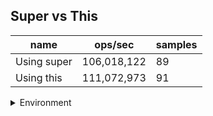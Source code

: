 ## Super vs This

|name|ops/sec|samples|
|-|-|-|
|Using super|106,018,122|89|
|Using this|111,072,973|91|


<details>
<summary>Environment</summary>

* __Machine:__ linux x64 | 2 vCPUs | 6.8GB Mem
* __Run:__ Tue Oct 10 2023 22:00:52 GMT+0000 (Coordinated Universal Time)
</details>

<!--
{"environment":{"platform":"linux","arch":"x64","cpus":2,"totalMemory":6.759757995605469},"benchmarks":"[{\"timeStamp\":1696975246804,\"currentTarget\":{\"0\":{\"name\":\"Using super\",\"options\":{\"async\":false,\"defer\":false,\"delay\":0.005,\"initCount\":1,\"maxTime\":5,\"minSamples\":5,\"minTime\":0.05},\"async\":false,\"defer\":false,\"delay\":0.005,\"initCount\":1,\"maxTime\":5,\"minSamples\":5,\"minTime\":0.05,\"id\":1,\"stats\":{\"moe\":1.085360462795058e-10,\"rme\":1.1506787786683361,\"sem\":5.537553381607439e-11,\"deviation\":5.224117411984082e-10,\"mean\":9.432349695812848e-9,\"sample\":[9.76263806644107e-9,9.707918270180292e-9,9.665320602653005e-9,9.715886274300996e-9,9.453503108465684e-9,9.801134748051677e-9,9.265915858518804e-9,9.429485638650977e-9,1.0501660699284007e-8,1.0945366993571707e-8,1.089880699768073e-8,1.0150446218821358e-8,9.426233893932891e-9,9.447001087671656e-9,9.325446251154046e-9,9.607799679222775e-9,9.33627308299949e-9,9.39994094248525e-9,9.486164368875054e-9,9.274342871576254e-9,9.256897826865172e-9,9.359623740030636e-9,9.112085893249454e-9,1.045191900579854e-8,1.0615411830764786e-8,9.205943911715376e-9,9.251573564766105e-9,9.166074819511149e-9,9.537526598596066e-9,9.390879339137325e-9,9.255916563543161e-9,9.353172660550125e-9,1.0197385114962267e-8,9.275832938102273e-9,9.401346329620887e-9,9.21731947934895e-9,9.268909398503755e-9,9.36145906587366e-9,9.134146509882593e-9,9.234219377770025e-9,9.267637390493739e-9,9.199638204578865e-9,9.382047787523782e-9,9.337145177908492e-9,9.215574829505497e-9,9.19518599482838e-9,9.322989000765021e-9,9.292842047496779e-9,9.317764829077274e-9,9.216560435727353e-9,9.25993630852406e-9,9.284929526091808e-9,9.293441523843191e-9,9.24945007061336e-9,9.277014998140037e-9,9.843816794280228e-9,9.3181994842816e-9,9.31684118676808e-9,9.350545800162198e-9,9.575393661785367e-9,9.339769611008947e-9,9.427644215880201e-9,9.278264631852476e-9,9.210819364903548e-9,1.013071313517161e-8,9.112096309451324e-9,1.253694044028399e-8,9.207391344259184e-9,9.161673434292172e-9,9.158758228381877e-9,9.125225846529554e-9,9.617639728761503e-9,9.080069230720283e-9,9.135818272187307e-9,9.007068716721778e-9,9.256207398043412e-9,8.998478154356509e-9,8.975517551246074e-9,9.049048325050675e-9,9.055517671438297e-9,8.986777087968688e-9,9.20915479414961e-9,8.921624419100383e-9,9.018310401364254e-9,9.103507067656202e-9,9.08047576323829e-9,9.043710376335989e-9,9.033865042516231e-9,9.051151688948184e-9],\"variance\":2.7291402734195254e-19},\"times\":{\"cycle\":0.053364499368429553,\"elapsed\":5.448,\"period\":9.432349695812848e-9,\"timeStamp\":1696975241356},\"running\":false,\"count\":5657604,\"cycles\":7,\"hz\":106018121.9154665},\"1\":{\"name\":\"Using this\",\"options\":{\"async\":false,\"defer\":false,\"delay\":0.005,\"initCount\":1,\"maxTime\":5,\"minSamples\":5,\"minTime\":0.05},\"async\":false,\"defer\":false,\"delay\":0.005,\"initCount\":1,\"maxTime\":5,\"minSamples\":5,\"minTime\":0.05,\"id\":2,\"stats\":{\"moe\":7.232453667310125e-11,\"rme\":0.8033301344975349,\"sem\":3.690027381280676e-11,\"deviation\":3.520061773305551e-10,\"mean\":9.003090207532006e-9,\"sample\":[9.474020772131006e-9,1.0114400863198944e-8,1.0825009066664266e-8,9.381378502789038e-9,9.435840779317877e-9,9.398567365697407e-9,9.025285831452788e-9,9.109945140711268e-9,8.949763164829779e-9,8.997241984158881e-9,1.0057956357264361e-8,9.431928482767374e-9,9.177387227571779e-9,9.122993125651391e-9,8.906195541976422e-9,8.972785127458409e-9,9.47949331250867e-9,9.191388852012368e-9,9.629683598280177e-9,9.052071713210291e-9,9.803409132559587e-9,8.998039006960981e-9,9.241265101812225e-9,9.207733734253701e-9,9.31848231555012e-9,9.694677312124257e-9,9.020574643563825e-9,8.78769074764709e-9,9.000973395576459e-9,8.860145168895843e-9,8.843198234799133e-9,8.889939994606024e-9,8.959432723244624e-9,8.848330433698362e-9,8.78700117351689e-9,8.64420945020372e-9,8.653664751679073e-9,8.704832602482952e-9,8.692501202966756e-9,8.687971779106027e-9,8.954162747193739e-9,8.700992064380506e-9,8.795285196981716e-9,8.963772875743265e-9,8.948927043209326e-9,8.841269182454493e-9,9.059306002709387e-9,8.948065936011468e-9,8.808649925135341e-9,8.771156456633437e-9,8.87736748507443e-9,8.86372737483893e-9,8.686129181924051e-9,8.755725071204954e-9,8.760099667991509e-9,8.760805775893752e-9,8.726550070455792e-9,8.836360871426706e-9,8.811577689608055e-9,8.689762882077568e-9,8.707037209130904e-9,8.75562173834121e-9,8.65669584901553e-9,8.717631583207582e-9,8.702066898384873e-9,8.984292026939565e-9,8.934226221127507e-9,8.925287756192308e-9,9.032325619764684e-9,8.9568221906636e-9,8.989424398060235e-9,8.872311235830051e-9,8.96750009213847e-9,8.734290218614451e-9,8.765566320926385e-9,8.819696552712332e-9,8.613198741130164e-9,8.741437580578106e-9,8.868970312123803e-9,8.848199889847167e-9,8.897645698476771e-9,8.964710104817412e-9,8.941907469553833e-9,9.089780069777237e-9,8.948469278622946e-9,8.889310008580072e-9,8.832286284387885e-9,8.878873217120603e-9,9.062861169886462e-9,9.113702144398033e-9,9.131957789214048e-9],\"variance\":1.239083488788702e-19},\"times\":{\"cycle\":0.05227624522205002,\"elapsed\":5.442,\"period\":9.003090207532006e-9,\"timeStamp\":1696975246821},\"running\":false,\"count\":5806478,\"cycles\":7,\"hz\":111072973.4956335},\"options\":{},\"events\":{\"start\":[null],\"cycle\":[null,null],\"complete\":[null,null]},\"length\":2,\"running\":false},\"type\":\"cycle\",\"target\":{\"name\":\"Using super\",\"options\":{\"async\":false,\"defer\":false,\"delay\":0.005,\"initCount\":1,\"maxTime\":5,\"minSamples\":5,\"minTime\":0.05},\"async\":false,\"defer\":false,\"delay\":0.005,\"initCount\":1,\"maxTime\":5,\"minSamples\":5,\"minTime\":0.05,\"id\":1,\"stats\":{\"moe\":1.085360462795058e-10,\"rme\":1.1506787786683361,\"sem\":5.537553381607439e-11,\"deviation\":5.224117411984082e-10,\"mean\":9.432349695812848e-9,\"sample\":[9.76263806644107e-9,9.707918270180292e-9,9.665320602653005e-9,9.715886274300996e-9,9.453503108465684e-9,9.801134748051677e-9,9.265915858518804e-9,9.429485638650977e-9,1.0501660699284007e-8,1.0945366993571707e-8,1.089880699768073e-8,1.0150446218821358e-8,9.426233893932891e-9,9.447001087671656e-9,9.325446251154046e-9,9.607799679222775e-9,9.33627308299949e-9,9.39994094248525e-9,9.486164368875054e-9,9.274342871576254e-9,9.256897826865172e-9,9.359623740030636e-9,9.112085893249454e-9,1.045191900579854e-8,1.0615411830764786e-8,9.205943911715376e-9,9.251573564766105e-9,9.166074819511149e-9,9.537526598596066e-9,9.390879339137325e-9,9.255916563543161e-9,9.353172660550125e-9,1.0197385114962267e-8,9.275832938102273e-9,9.401346329620887e-9,9.21731947934895e-9,9.268909398503755e-9,9.36145906587366e-9,9.134146509882593e-9,9.234219377770025e-9,9.267637390493739e-9,9.199638204578865e-9,9.382047787523782e-9,9.337145177908492e-9,9.215574829505497e-9,9.19518599482838e-9,9.322989000765021e-9,9.292842047496779e-9,9.317764829077274e-9,9.216560435727353e-9,9.25993630852406e-9,9.284929526091808e-9,9.293441523843191e-9,9.24945007061336e-9,9.277014998140037e-9,9.843816794280228e-9,9.3181994842816e-9,9.31684118676808e-9,9.350545800162198e-9,9.575393661785367e-9,9.339769611008947e-9,9.427644215880201e-9,9.278264631852476e-9,9.210819364903548e-9,1.013071313517161e-8,9.112096309451324e-9,1.253694044028399e-8,9.207391344259184e-9,9.161673434292172e-9,9.158758228381877e-9,9.125225846529554e-9,9.617639728761503e-9,9.080069230720283e-9,9.135818272187307e-9,9.007068716721778e-9,9.256207398043412e-9,8.998478154356509e-9,8.975517551246074e-9,9.049048325050675e-9,9.055517671438297e-9,8.986777087968688e-9,9.20915479414961e-9,8.921624419100383e-9,9.018310401364254e-9,9.103507067656202e-9,9.08047576323829e-9,9.043710376335989e-9,9.033865042516231e-9,9.051151688948184e-9],\"variance\":2.7291402734195254e-19},\"times\":{\"cycle\":0.053364499368429553,\"elapsed\":5.448,\"period\":9.432349695812848e-9,\"timeStamp\":1696975241356},\"running\":false,\"count\":5657604,\"cycles\":7,\"hz\":106018121.9154665},\"aborted\":false},{\"timeStamp\":1696975252263,\"currentTarget\":{\"0\":{\"name\":\"Using super\",\"options\":{\"async\":false,\"defer\":false,\"delay\":0.005,\"initCount\":1,\"maxTime\":5,\"minSamples\":5,\"minTime\":0.05},\"async\":false,\"defer\":false,\"delay\":0.005,\"initCount\":1,\"maxTime\":5,\"minSamples\":5,\"minTime\":0.05,\"id\":1,\"stats\":{\"moe\":1.085360462795058e-10,\"rme\":1.1506787786683361,\"sem\":5.537553381607439e-11,\"deviation\":5.224117411984082e-10,\"mean\":9.432349695812848e-9,\"sample\":[9.76263806644107e-9,9.707918270180292e-9,9.665320602653005e-9,9.715886274300996e-9,9.453503108465684e-9,9.801134748051677e-9,9.265915858518804e-9,9.429485638650977e-9,1.0501660699284007e-8,1.0945366993571707e-8,1.089880699768073e-8,1.0150446218821358e-8,9.426233893932891e-9,9.447001087671656e-9,9.325446251154046e-9,9.607799679222775e-9,9.33627308299949e-9,9.39994094248525e-9,9.486164368875054e-9,9.274342871576254e-9,9.256897826865172e-9,9.359623740030636e-9,9.112085893249454e-9,1.045191900579854e-8,1.0615411830764786e-8,9.205943911715376e-9,9.251573564766105e-9,9.166074819511149e-9,9.537526598596066e-9,9.390879339137325e-9,9.255916563543161e-9,9.353172660550125e-9,1.0197385114962267e-8,9.275832938102273e-9,9.401346329620887e-9,9.21731947934895e-9,9.268909398503755e-9,9.36145906587366e-9,9.134146509882593e-9,9.234219377770025e-9,9.267637390493739e-9,9.199638204578865e-9,9.382047787523782e-9,9.337145177908492e-9,9.215574829505497e-9,9.19518599482838e-9,9.322989000765021e-9,9.292842047496779e-9,9.317764829077274e-9,9.216560435727353e-9,9.25993630852406e-9,9.284929526091808e-9,9.293441523843191e-9,9.24945007061336e-9,9.277014998140037e-9,9.843816794280228e-9,9.3181994842816e-9,9.31684118676808e-9,9.350545800162198e-9,9.575393661785367e-9,9.339769611008947e-9,9.427644215880201e-9,9.278264631852476e-9,9.210819364903548e-9,1.013071313517161e-8,9.112096309451324e-9,1.253694044028399e-8,9.207391344259184e-9,9.161673434292172e-9,9.158758228381877e-9,9.125225846529554e-9,9.617639728761503e-9,9.080069230720283e-9,9.135818272187307e-9,9.007068716721778e-9,9.256207398043412e-9,8.998478154356509e-9,8.975517551246074e-9,9.049048325050675e-9,9.055517671438297e-9,8.986777087968688e-9,9.20915479414961e-9,8.921624419100383e-9,9.018310401364254e-9,9.103507067656202e-9,9.08047576323829e-9,9.043710376335989e-9,9.033865042516231e-9,9.051151688948184e-9],\"variance\":2.7291402734195254e-19},\"times\":{\"cycle\":0.053364499368429553,\"elapsed\":5.448,\"period\":9.432349695812848e-9,\"timeStamp\":1696975241356},\"running\":false,\"count\":5657604,\"cycles\":7,\"hz\":106018121.9154665},\"1\":{\"name\":\"Using this\",\"options\":{\"async\":false,\"defer\":false,\"delay\":0.005,\"initCount\":1,\"maxTime\":5,\"minSamples\":5,\"minTime\":0.05},\"async\":false,\"defer\":false,\"delay\":0.005,\"initCount\":1,\"maxTime\":5,\"minSamples\":5,\"minTime\":0.05,\"id\":2,\"stats\":{\"moe\":7.232453667310125e-11,\"rme\":0.8033301344975349,\"sem\":3.690027381280676e-11,\"deviation\":3.520061773305551e-10,\"mean\":9.003090207532006e-9,\"sample\":[9.474020772131006e-9,1.0114400863198944e-8,1.0825009066664266e-8,9.381378502789038e-9,9.435840779317877e-9,9.398567365697407e-9,9.025285831452788e-9,9.109945140711268e-9,8.949763164829779e-9,8.997241984158881e-9,1.0057956357264361e-8,9.431928482767374e-9,9.177387227571779e-9,9.122993125651391e-9,8.906195541976422e-9,8.972785127458409e-9,9.47949331250867e-9,9.191388852012368e-9,9.629683598280177e-9,9.052071713210291e-9,9.803409132559587e-9,8.998039006960981e-9,9.241265101812225e-9,9.207733734253701e-9,9.31848231555012e-9,9.694677312124257e-9,9.020574643563825e-9,8.78769074764709e-9,9.000973395576459e-9,8.860145168895843e-9,8.843198234799133e-9,8.889939994606024e-9,8.959432723244624e-9,8.848330433698362e-9,8.78700117351689e-9,8.64420945020372e-9,8.653664751679073e-9,8.704832602482952e-9,8.692501202966756e-9,8.687971779106027e-9,8.954162747193739e-9,8.700992064380506e-9,8.795285196981716e-9,8.963772875743265e-9,8.948927043209326e-9,8.841269182454493e-9,9.059306002709387e-9,8.948065936011468e-9,8.808649925135341e-9,8.771156456633437e-9,8.87736748507443e-9,8.86372737483893e-9,8.686129181924051e-9,8.755725071204954e-9,8.760099667991509e-9,8.760805775893752e-9,8.726550070455792e-9,8.836360871426706e-9,8.811577689608055e-9,8.689762882077568e-9,8.707037209130904e-9,8.75562173834121e-9,8.65669584901553e-9,8.717631583207582e-9,8.702066898384873e-9,8.984292026939565e-9,8.934226221127507e-9,8.925287756192308e-9,9.032325619764684e-9,8.9568221906636e-9,8.989424398060235e-9,8.872311235830051e-9,8.96750009213847e-9,8.734290218614451e-9,8.765566320926385e-9,8.819696552712332e-9,8.613198741130164e-9,8.741437580578106e-9,8.868970312123803e-9,8.848199889847167e-9,8.897645698476771e-9,8.964710104817412e-9,8.941907469553833e-9,9.089780069777237e-9,8.948469278622946e-9,8.889310008580072e-9,8.832286284387885e-9,8.878873217120603e-9,9.062861169886462e-9,9.113702144398033e-9,9.131957789214048e-9],\"variance\":1.239083488788702e-19},\"times\":{\"cycle\":0.05227624522205002,\"elapsed\":5.442,\"period\":9.003090207532006e-9,\"timeStamp\":1696975246821},\"running\":false,\"count\":5806478,\"cycles\":7,\"hz\":111072973.4956335},\"options\":{},\"events\":{\"start\":[null],\"cycle\":[null,null],\"complete\":[null,null]},\"length\":2,\"running\":false},\"type\":\"cycle\",\"target\":{\"name\":\"Using this\",\"options\":{\"async\":false,\"defer\":false,\"delay\":0.005,\"initCount\":1,\"maxTime\":5,\"minSamples\":5,\"minTime\":0.05},\"async\":false,\"defer\":false,\"delay\":0.005,\"initCount\":1,\"maxTime\":5,\"minSamples\":5,\"minTime\":0.05,\"id\":2,\"stats\":{\"moe\":7.232453667310125e-11,\"rme\":0.8033301344975349,\"sem\":3.690027381280676e-11,\"deviation\":3.520061773305551e-10,\"mean\":9.003090207532006e-9,\"sample\":[9.474020772131006e-9,1.0114400863198944e-8,1.0825009066664266e-8,9.381378502789038e-9,9.435840779317877e-9,9.398567365697407e-9,9.025285831452788e-9,9.109945140711268e-9,8.949763164829779e-9,8.997241984158881e-9,1.0057956357264361e-8,9.431928482767374e-9,9.177387227571779e-9,9.122993125651391e-9,8.906195541976422e-9,8.972785127458409e-9,9.47949331250867e-9,9.191388852012368e-9,9.629683598280177e-9,9.052071713210291e-9,9.803409132559587e-9,8.998039006960981e-9,9.241265101812225e-9,9.207733734253701e-9,9.31848231555012e-9,9.694677312124257e-9,9.020574643563825e-9,8.78769074764709e-9,9.000973395576459e-9,8.860145168895843e-9,8.843198234799133e-9,8.889939994606024e-9,8.959432723244624e-9,8.848330433698362e-9,8.78700117351689e-9,8.64420945020372e-9,8.653664751679073e-9,8.704832602482952e-9,8.692501202966756e-9,8.687971779106027e-9,8.954162747193739e-9,8.700992064380506e-9,8.795285196981716e-9,8.963772875743265e-9,8.948927043209326e-9,8.841269182454493e-9,9.059306002709387e-9,8.948065936011468e-9,8.808649925135341e-9,8.771156456633437e-9,8.87736748507443e-9,8.86372737483893e-9,8.686129181924051e-9,8.755725071204954e-9,8.760099667991509e-9,8.760805775893752e-9,8.726550070455792e-9,8.836360871426706e-9,8.811577689608055e-9,8.689762882077568e-9,8.707037209130904e-9,8.75562173834121e-9,8.65669584901553e-9,8.717631583207582e-9,8.702066898384873e-9,8.984292026939565e-9,8.934226221127507e-9,8.925287756192308e-9,9.032325619764684e-9,8.9568221906636e-9,8.989424398060235e-9,8.872311235830051e-9,8.96750009213847e-9,8.734290218614451e-9,8.765566320926385e-9,8.819696552712332e-9,8.613198741130164e-9,8.741437580578106e-9,8.868970312123803e-9,8.848199889847167e-9,8.897645698476771e-9,8.964710104817412e-9,8.941907469553833e-9,9.089780069777237e-9,8.948469278622946e-9,8.889310008580072e-9,8.832286284387885e-9,8.878873217120603e-9,9.062861169886462e-9,9.113702144398033e-9,9.131957789214048e-9],\"variance\":1.239083488788702e-19},\"times\":{\"cycle\":0.05227624522205002,\"elapsed\":5.442,\"period\":9.003090207532006e-9,\"timeStamp\":1696975246821},\"running\":false,\"count\":5806478,\"cycles\":7,\"hz\":111072973.4956335},\"aborted\":false}]"}-->

